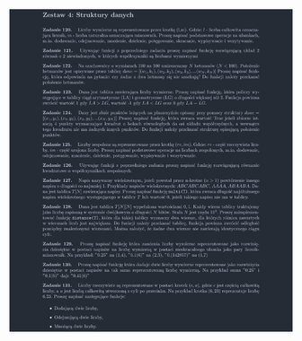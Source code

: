 <picture>
  <source srcset="../srt/zbior_zadan/zestawy/Zestaw_04.jpg" media="(prefers-color-scheme: light)">
  <source srcset="../srt/zbior_zadan/zestawy/black_Zestaw_04.jpg" media="(prefers-color-scheme: dark)">
  <img src="../srt/zbior_zadan/zestawy/black_Zestaw_04.jpg" alt="Zestaw 4">
</picture>

